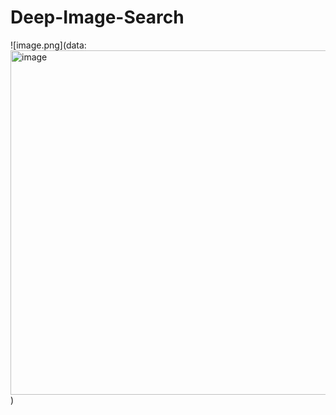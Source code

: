 # Deep-Image-Search

![image.png](data:<img width="551" alt="image" src="https://github.com/AnvayRaj/Deep-Image-Search/assets/78645037/0b77a8fb-f71b-4a8a-a0d2-1052aab97929">
)
